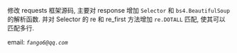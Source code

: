 修改 requests 框架源码, 主要对 response 增加 `Selector` 和 `bs4.BeautifulSoup` 的解析函数.
并对 Selector 的 re 和 re_first 方法增加 `re.DOTALL` 匹配, 使其可以匹配多行.

email: *`fango6@qq.com`*
